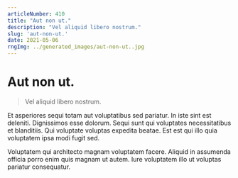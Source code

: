 ```yaml
---
articleNumber: 410
title: "Aut non ut."
description: "Vel aliquid libero nostrum."
slug: 'aut-non-ut.'
date: 2021-05-06
rngImg: ../generated_images/aut-non-ut..jpg
---
```


# Aut non ut.

> Vel aliquid libero nostrum.

Et asperiores sequi totam aut voluptatibus sed pariatur. In iste sint est deleniti. Dignissimos esse dolorum. Sequi sunt qui voluptates necessitatibus et blanditiis. Qui voluptate voluptas expedita beatae. Est est qui illo quia voluptatem ipsa modi fugit sed.
 Voluptatem qui architecto magnam voluptatem facere. Aliquid in assumenda officia porro enim quis magnam ut autem. Iure voluptatem illo ut voluptas pariatur consequatur.
